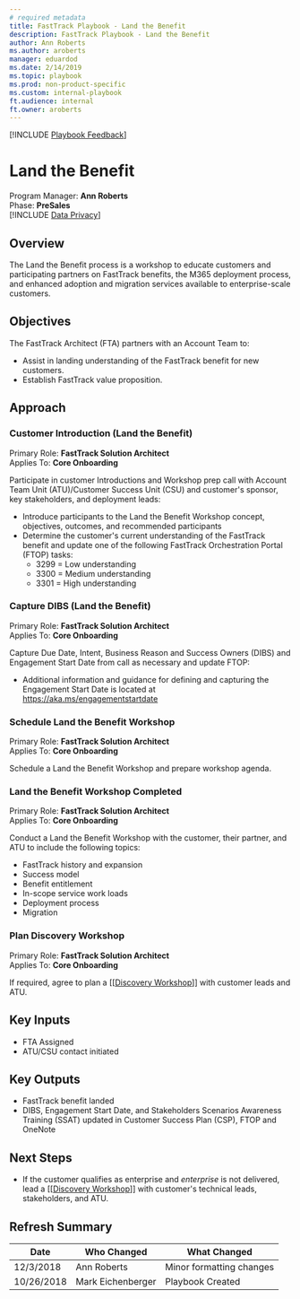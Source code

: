 ```yaml
---  
# required metadata  
title: FastTrack Playbook - Land the Benefit  
description: FastTrack Playbook - Land the Benefit  
author: Ann Roberts  
ms.author: aroberts  
manager: eduardod  
ms.date: 2/14/2019  
ms.topic: playbook  
ms.prod: non-product-specific  
ms.custom: internal-playbook  
ft.audience: internal  
ft.owner: aroberts  
---  
```

[!INCLUDE [Playbook Feedback](./includes/questions-feedback.md)] 

# Land the Benefit

Program Manager: **Ann Roberts**  
Phase: **PreSales**  
[!INCLUDE [Data Privacy](../includes/playbook-data-privacy.md)]  

## Overview

The Land the Benefit process is a workshop to educate customers and
participating partners on FastTrack benefits, the M365 deployment
process, and enhanced adoption and migration services available to
enterprise-scale customers.

## Objectives

The FastTrack Architect (FTA) partners with an Account Team to:

  - Assist in landing understanding of the FastTrack benefit for new
    customers.
  - Establish FastTrack value proposition.

## Approach

### Customer Introduction (Land the Benefit)

Primary Role: **FastTrack Solution Architect**  
Applies To: **Core Onboarding**

Participate in customer Introductions and Workshop prep call with
Account Team Unit (ATU)/Customer Success Unit (CSU) and customer's
sponsor, key stakeholders, and deployment leads:

  - Introduce participants to the Land the Benefit Workshop concept,
    objectives, outcomes, and recommended participants
  - Determine the customer's current understanding of the FastTrack
    benefit and update one of the following FastTrack Orchestration
    Portal (FTOP) tasks:
      - 3299 = Low understanding
      - 3300 = Medium understanding
      - 3301 = High understanding

### Capture DIBS (Land the Benefit)

Primary Role: **FastTrack Solution Architect**  
Applies To: **Core Onboarding**

Capture Due Date, Intent, Business Reason and Success Owners (DIBS) and
Engagement Start Date from call as necessary and update FTOP:

  - Additional information and guidance for defining and capturing the
    Engagement Start Date is located at
    <https://aka.ms/engagementstartdate>

### Schedule Land the Benefit Workshop

Primary Role: **FastTrack Solution Architect**  
Applies To: **Core Onboarding**

Schedule a Land the Benefit Workshop and prepare workshop agenda.

### Land the Benefit Workshop Completed

Primary Role: **FastTrack Solution Architect**  
Applies To: **Core Onboarding**

Conduct a Land the Benefit Workshop with the customer, their partner,
and ATU to include the following topics:

  - FastTrack history and expansion
  - Success model
  - Benefit entitlement
  - In-scope service work loads
  - Deployment process
  - Migration

### Plan Discovery Workshop

Primary Role: **FastTrack Solution Architect**  
Applies To: **Core Onboarding**

If required, agree to plan a \[\[[Discovery
Workshop](https://microsoft.sharepoint.com/teams/ftccm/opsplaybook/Shared%20Documents/Forms/By%20Phase.aspx?FolderCTID=0x012000D5B16197161E594D8044B8A698B1301B&viewid=85b4078b-99cf-4d49-b25b-f7a6a690e5f7&parent=/teams/ftccm/opsplaybook/Shared%20Documents/Processes&id=/teams/ftccm/opsplaybook/Shared%20Documents/Processes/Presales-Discovery%20Workshop.pdf)\]\]
with customer leads and ATU.

## Key Inputs

  - FTA Assigned
  - ATU/CSU contact initiated

## Key Outputs

  - FastTrack benefit landed
  - DIBS, Engagement Start Date, and Stakeholders Scenarios Awareness
    Training (SSAT) updated in Customer Success Plan (CSP), FTOP and
    OneNote

## Next Steps

  - If the customer qualifies as enterprise and *enterprise* is not
    delivered, lead a \[\[[Discovery
    Workshop](https://microsoft.sharepoint.com/teams/ftccm/opsplaybook/Shared%20Documents/Forms/By%20Phase.aspx?FolderCTID=0x012000D5B16197161E594D8044B8A698B1301B&viewid=85b4078b-99cf-4d49-b25b-f7a6a690e5f7&parent=/teams/ftccm/opsplaybook/Shared%20Documents/Processes&id=/teams/ftccm/opsplaybook/Shared%20Documents/Processes/Presales-Discovery%20Workshop.pdf)\]\]
    with customer's technical leads, stakeholders, and ATU.

## Refresh Summary

| Date       | Who Changed       | What Changed             |
| ---------- | ----------------- | ------------------------ |
| 12/3/2018  | Ann Roberts       | Minor formatting changes |
| 10/26/2018 | Mark Eichenberger | Playbook Created         |
